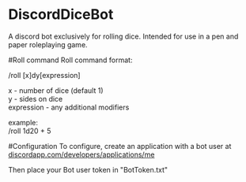 # DiscordDiceBot
A discord bot exclusively for rolling dice. Intended for use in a pen and paper roleplaying game.

#Roll command
Roll command format:

/roll [x]dy[expression]

x - number of dice (default 1)  
y - sides on dice  
expression - any additional modifiers

example:  
/roll 1d20 + 5

#Configuration
To configure, create an application with a bot user at [discordapp.com/developers/applications/me](discordapp.com/developers/applications/me)

Then place your Bot user token in "BotToken.txt"

